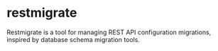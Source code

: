 # restmigrate
Restmigrate is a tool for managing REST API configuration migrations, inspired by database schema migration tools.
